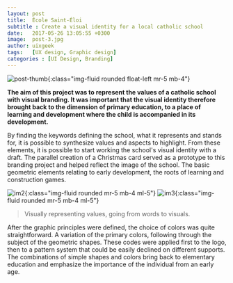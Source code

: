 ```yaml
---
layout: post
title:  École Saint-Éloi
subtitle : Create a visual identity for a local catholic school
date:   2017-05-26 13:05:55 +0300
image:  post-3.jpg
author: uixgeek
tags:   [UX design, Graphic design]
categories : [UI Design, Branding]
---
```

![post-thumb]({{site.baseurl}}/assets/images/blog/post-1.jpg){:class="img-fluid rounded float-left mr-5 mb-4"}

**The aim of this project was to represent the values of a catholic school with visual branding. It was important that the visual identity therefore brought back to the dimension of primary education, to a place of learning and development where the child is accompanied in its development.**

By finding the keywords defining the school, what it represents and stands for, it is possible to synthesize values and aspects to highlight. From these elements, it is possible to start working the school's visual identity with a draft. The parallel creation of a Christmas card served as a prototype to this branding project and helped reflect the image of the school. The basic geometric elements relating to early development, the roots of learning and construction games.

![im2]({{site.baseurl}}/assets/images/blog/post-3.jpg){:class="img-fluid rounded mr-5 mb-4 ml-5"}
![im3]({{site.baseurl}}/assets/images/blog/post-3.jpg){:class="img-fluid rounded mr-5 mb-4 ml-5"}

> Visually representing values, going from words to visuals.

After the graphic principles were defined, the choice of colors was quite straightforward. A variation of the primary colors, following through the subject of the geometric shapes. These codes were applied first to the logo, then to a pattern system that could be easily declined on different supports. The combinations of simple shapes and colors bring back to elementary education and emphasize the importance of the individual from an early age.
